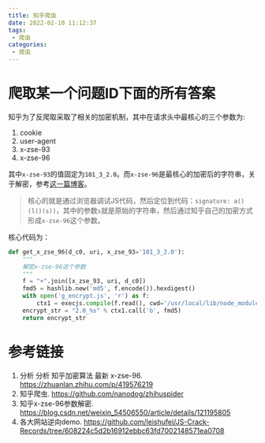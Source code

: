 ```yaml
---
title: 知乎爬虫
date: 2022-02-10 11:12:37
tags:
 - 爬虫
categories:
 - 爬虫
---
```


# 爬取某一个问题ID下面的所有答案

知乎为了反爬取采取了相关的加密机制，其中在请求头中最核心的三个参数为:
1. cookie
2. user-agent
3. x-zse-93
4. x-zse-96

其中`x-zse-93`的值固定为`101_3_2.0`。而`x-zse-96`是最核心的加密后的字符串，关于解密，参考[这一篇博客](https://zhuanlan.zhihu.com/p/419576219)。

> 核心的就是通过浏览器调试JS代码，然后定位到代码：`signature: a()(l()(s))`，其中的参数`s`就是原始的字符串，然后通过知乎自己的加密方式形成`x-zse-96`这个参数。

核心代码为：

```python
def get_x_zse_96(d_c0, uri, x_zse_93='101_3_2.0'):
    """
    解密x-zse-96这个参数
    """
    f = "+".join([x_zse_93, uri, d_c0])
    fmd5 = hashlib.new('md5', f.encode()).hexdigest()
    with open('g_encrypt.js', 'r') as f:
        ctx1 = execjs.compile(f.read(), cwd='/usr/local/lib/node_modules')
    encrypt_str = "2.0_%s" % ctx1.call('b', fmd5)
    return encrypt_str
```


# 参考链接

1. 分析 分析 知乎加密算法 最新 x-zse-96. https://zhuanlan.zhihu.com/p/419576219
2. 知乎爬虫. https://github.com/nanodog/zhihuspider
3. 知乎x-zse-96参数解密. https://blog.csdn.net/weixin_54506550/article/details/121195805
4. 各大网站逆向demo. https://github.com/leishufei/JS-Crack-Records/tree/608224c5d2b16912ebbc63fd7002148571ea0708



